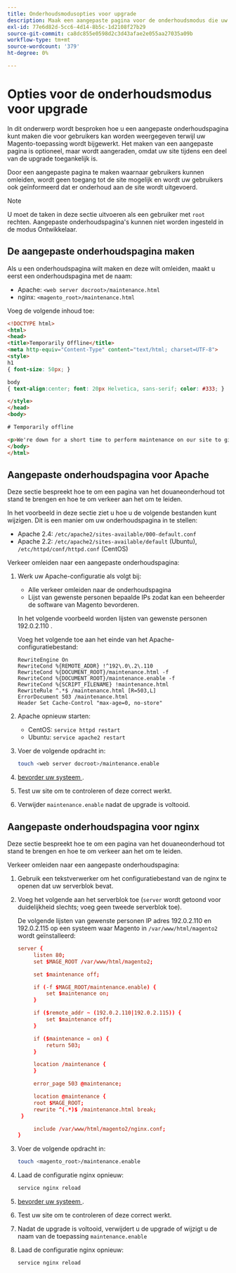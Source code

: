 ```yaml
---
title: Onderhoudsmodusopties voor upgrade
description: Maak een aangepaste pagina voor de onderhoudsmodus die uw klanten op uw Adobe Commerce-winkel zien wanneer u een upgrade uitvoert.
exl-id: 77e6d82d-5cc6-4d14-8b5c-1d2108f27b29
source-git-commit: ca8dc855e0598d2c3d43afae2e055aa27035a09b
workflow-type: tm+mt
source-wordcount: '379'
ht-degree: 0%

---
```


# Opties voor de onderhoudsmodus voor upgrade

In dit onderwerp wordt besproken hoe u een aangepaste onderhoudspagina kunt maken die voor gebruikers kan worden weergegeven terwijl uw Magento-toepassing wordt bijgewerkt. Het maken van een aangepaste pagina is optioneel, maar wordt aangeraden, omdat uw site tijdens een deel van de upgrade toegankelijk is.

Door een aangepaste pagina te maken waarnaar gebruikers kunnen omleiden, wordt geen toegang tot de site mogelijk en wordt uw gebruikers ook geïnformeerd dat er onderhoud aan de site wordt uitgevoerd.

>[!NOTE]
>
>U moet de taken in deze sectie uitvoeren als een gebruiker met `root` rechten. Aangepaste onderhoudspagina&#39;s kunnen niet worden ingesteld in de modus Ontwikkelaar.

## De aangepaste onderhoudspagina maken

Als u een onderhoudspagina wilt maken en deze wilt omleiden, maakt u eerst een onderhoudspagina met de naam:

- Apache: `<web server docroot>/maintenance.html`
- nginx: `<magento_root>/maintenance.html`

Voeg de volgende inhoud toe:

```html
<!DOCTYPE html>
<html>
<head>
<title>Temporarily Offline</title>
<meta http-equiv="Content-Type" content="text/html; charset=UTF-8">
<style>
h1
{ font-size: 50px; }

body
{ text-align:center; font: 20px Helvetica, sans-serif; color: #333; }

</style>
</head>
<body>

# Temporarily offline

<p>We're down for a short time to perform maintenance on our site to give you the best possible experience. Check back soon!</p>
</body>
</html>
```

## Aangepaste onderhoudspagina voor Apache

Deze sectie bespreekt hoe te om een pagina van het douaneonderhoud tot stand te brengen en hoe te om verkeer aan het om te leiden.

In het voorbeeld in deze sectie ziet u hoe u de volgende bestanden kunt wijzigen. Dit is een manier om uw onderhoudspagina in te stellen:

- Apache 2.4: `/etc/apache2/sites-available/000-default.conf`
- Apache 2.2: `/etc/apache2/sites-available/default` (Ubuntu), `/etc/httpd/conf/httpd.conf` (CentOS)

Verkeer omleiden naar een aangepaste onderhoudspagina:

1. Werk uw Apache-configuratie als volgt bij:

   - Alle verkeer omleiden naar de onderhoudspagina
   - Lijst van gewenste personen bepaalde IPs zodat kan een beheerder de software van Magento bevorderen.

   In het volgende voorbeeld worden lijsten van gewenste personen 192.0.2.110 .

   Voeg het volgende toe aan het einde van het Apache-configuratiebestand:

   ```
   RewriteEngine On
   RewriteCond %{REMOTE_ADDR} !^192\.0\.2\.110
   RewriteCond %{DOCUMENT_ROOT}/maintenance.html -f
   RewriteCond %{DOCUMENT_ROOT}/maintenance.enable -f
   RewriteCond %{SCRIPT_FILENAME} !maintenance.html
   RewriteRule ^.*$ /maintenance.html [R=503,L]
   ErrorDocument 503 /maintenance.html
   Header Set Cache-Control "max-age=0, no-store"
   ```

1. Apache opnieuw starten:

   - CentOS: `service httpd restart`
   - Ubuntu: `service apache2 restart`

1. Voer de volgende opdracht in:

   ```bash
   touch <web server docroot>/maintenance.enable
   ```

1. [ bevorder uw systeem ](../implementation/perform-upgrade.md).
1. Test uw site om te controleren of deze correct werkt.
1. Verwijder `maintenance.enable` nadat de upgrade is voltooid.

## Aangepaste onderhoudspagina voor nginx

Deze sectie bespreekt hoe te om een pagina van het douaneonderhoud tot stand te brengen en hoe te om verkeer aan het om te leiden.

Verkeer omleiden naar een aangepaste onderhoudspagina:

1. Gebruik een tekstverwerker om het configuratiebestand van de nginx te openen dat uw serverblok bevat.
1. Voeg het volgende aan het serverblok toe (`server` wordt getoond voor duidelijkheid slechts; voeg geen tweede serverblok toe).

   De volgende lijsten van gewenste personen IP adres 192.0.2.110 en 192.0.2.115 op een systeem waar Magento in `/var/www/html/magento2` wordt geïnstalleerd:

   ```conf
   server {
        listen 80;
        set $MAGE_ROOT /var/www/html/magento2;
   
        set $maintenance off;
   
        if (-f $MAGE_ROOT/maintenance.enable) {
            set $maintenance on;
        }
   
        if ($remote_addr ~ (192.0.2.110|192.0.2.115)) {
            set $maintenance off;
        }
   
        if ($maintenance = on) {
            return 503;
        }
   
        location /maintenance {
        }
   
        error_page 503 @maintenance;
   
        location @maintenance {
        root $MAGE_ROOT;
        rewrite ^(.*)$ /maintenance.html break;
    }
   
        include /var/www/html/magento2/nginx.conf;
   }
   ```

1. Voer de volgende opdracht in:

   ```bash
   touch <magento_root>/maintenance.enable
   ```

1. Laad de configuratie nginx opnieuw:

   ```bash
   service nginx reload
   ```

1. [ bevorder uw systeem ](../implementation/perform-upgrade.md).
1. Test uw site om te controleren of deze correct werkt.
1. Nadat de upgrade is voltooid, verwijdert u de upgrade of wijzigt u de naam van de toepassing `maintenance.enable`
1. Laad de configuratie nginx opnieuw:

   ```bash
   service nginx reload
   ```
